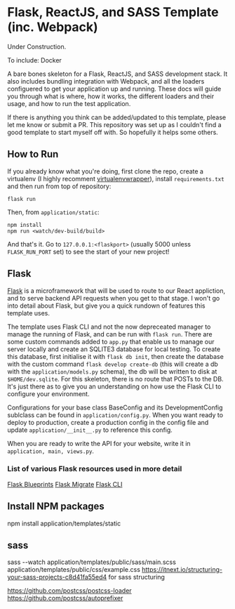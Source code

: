 # Flask, ReactJS, and SASS Template (inc. Webpack)

Under Construction.

To include: Docker

A bare bones skeleton for a Flask, ReactJS, and SASS development stack. It also includes bundling integration with Webpack, and all the loaders configuered to get your application up and running. These docs will guide you through what is where, how it works, the different loaders and their usage, and how to run the test application.

If there is anything you think can be added/updated to this template, please let me know or submit a PR. This repository was set up as I couldn't find a good template to start myself off with. So hopefully it helps some others.

## How to Run
If you already know what you're doing, first clone the repo, create a virtualenv (I highly recomment [virtualenvwrapper](https://virtualenvwrapper.readthedocs.io/en/latest/)), install `requirements.txt` and then run from top of repository:

```
flask run
```
Then, from `application/static`:

```
npm install
npm run <watch/dev-build/build>
```

And that's it. Go to `127.0.0.1:<flaskport>` (usually 5000 unless `FLASK_RUN_PORT` set) to see the start of your new project!


## Flask
[Flask](https://flask.palletsprojects.com/en/1.1.x/quickstart/) is a microframework that will be used to route to our React appliction, and to serve backend API requests when you get to that stage. I won't go into detail about Flask, but give you a quick rundown of features this template uses.

The template uses Flask CLI and not the now depreceated manager to manage the running of Flask, and can be run with `flask run`. There are some custom commands added to `app.py` that enable us to manage our server locally and create an SQLITE3 database for local testing. To create this database, first initialise it with `flask db init`, then create the database with the custom command `flask develop create-db` (this will create a db with the `application/models.py` schema), the db will be written to disk at `$HOME/dev.sqlite`. For this skeleton, there is no route that POSTs to the DB. It's just there as to give you an understanding on how use the Flask CLI to configure your environment.

Configurations for your base class BaseConfig and its DevelopmentConfig sublclass can be found in `application/config.py`. When you want ready to deploy to production, create a production config in the config file and update `application/__init__.py` to reference this config.

When you are ready to write the API for your website, write it in `application, main, views.py`.

### List of various Flask resources used in more detail

[Flask Blueprints](https://flask.palletsprojects.com/en/1.0.x/blueprints/)
[Flask Migrate](https://flask-migrate.readthedocs.io/en/latest/)
[Flask CLI](https://flask.palletsprojects.com/en/1.1.x/cli/)

## Install NPM packages
npm install application/templates/static

## sass
sass --watch application/templates/public/sass/main.scss application/templates/public/css/example.css
https://itnext.io/structuring-your-sass-projects-c8d41fa55ed4 for sass structuring

https://github.com/postcss/postcss-loader
https://github.com/postcss/autoprefixer

